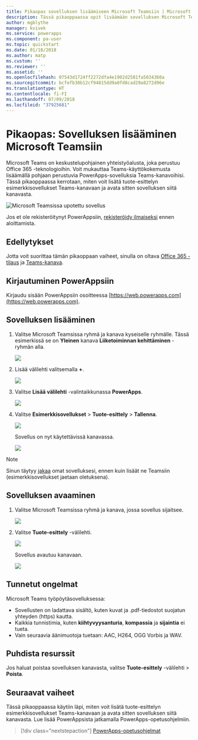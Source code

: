 ```yaml
---
title: Pikaopas sovelluksen lisäämiseen Microsoft Teamsiin | Microsoft Docs
description: Tässä pikaoppaassa opit lisäämään sovelluksen Microsoft Teams -kanavaan, jotta ihmiset, joiden kanssa olet jakanut sovelluksen, voivat avata sen kyseisessä kanavassa.
author: mgblythe
manager: kvivek
ms.service: powerapps
ms.component: pa-user
ms.topic: quickstart
ms.date: 01/18/2018
ms.author: matp
ms.custom: ''
ms.reviewer: ''
ms.assetid: ''
ms.openlocfilehash: 07543d1724ff2272dfa4e1902d2581fa5034360a
ms.sourcegitcommit: bcfefb30b12cf94815dd9a0fd8cad29a8272d96e
ms.translationtype: HT
ms.contentlocale: fi-FI
ms.lasthandoff: 07/09/2018
ms.locfileid: "37925681"
---
```

# <a name="quickstart-add-an-app-to-microsoft-teams"></a>Pikaopas: Sovelluksen lisääminen Microsoft Teamsiin

Microsoft Teams on keskustelupohjainen yhteistyöalusta, joka perustuu Office 365 -teknologioihin. Voit mukauttaa Teams-käyttökokemusta lisäämällä pohjaan perustuvia PowerApps-sovelluksia Teams-kanavoihisi. Tässä pikaoppaassa kerrotaan, miten voit lisätä tuote-esittelyn esimerkkisovellukset Teams-kanavaan ja avata sitten sovelluksen siitä kanavasta. 

![Microsoft Teamsissa upotettu sovellus](./media/open-app-embedded-in-teams/embedded-app.png)

Jos et ole rekisteröitynyt PowerAppsiin, [rekisteröidy ilmaiseksi](https://web.powerapps.com/signup?redirect=marketing&email=) ennen aloittamista.

## <a name="prerequisites"></a>Edellytykset

Jotta voit suorittaa tämän pikaoppaan vaiheet, sinulla on oltava [Office 365 -tilaus](https://signup.microsoft.com/Signup?OfferId=467eab54-127b-42d3-b046-3844b860bebf&dl=O365_BUSINESS_PREMIUM&ali=1) ja [Teams-kanava](https://www.youtube.com/watch?v=he2f1quaR7M).

## <a name="sign-in-to-powerapps"></a>Kirjautuminen PowerAppsiin

Kirjaudu sisään PowerAppsiin osoitteessa [https://web.powerapps.com](https://web.powerapps.com).

## <a name="add-an-app"></a>Sovelluksen lisääminen

1. Valitse Microsoft Teamsissa ryhmä ja kanava kyseiselle ryhmälle. Tässä esimerkissä se on **Yleinen** kanava **Liiketoiminnan kehittäminen** -ryhmän alla.

    ![](./media/open-app-embedded-in-teams/teams-select-channel.png)

2. Lisää välilehti valitsemalla **+**.

    ![](./media/open-app-embedded-in-teams/teams-add-tab.png)

3. Valitse **Lisää välilehti** -valintaikkunassa **PowerApps**.

    ![](./media/open-app-embedded-in-teams/add-a-tab.png)

4. Valitse **Esimerkkisovellukset** > **Tuote-esittely** > **Tallenna**.

    ![](./media/open-app-embedded-in-teams/select-an-app.png)

    Sovellus on nyt käytettävissä kanavassa.

    ![](./media/open-app-embedded-in-teams/app-in-channel.png)

> [!NOTE]
> Sinun täytyy [jakaa](../maker/canvas-apps/share-app.md) omat sovelluksesi, ennen kuin lisäät ne Teamsiin (esimerkkisovellukset jaetaan oletuksena).

## <a name="open-an-app"></a>Sovelluksen avaaminen

1. Valitse Microsoft Teamsissa ryhmä ja kanava, jossa sovellus sijaitsee.

    ![](./media/open-app-embedded-in-teams/teams-select-channel.png)

2. Valitse **Tuote-esittely** -välilehti.

    ![](./media/open-app-embedded-in-teams/open-tab.png)

    Sovellus avautuu kanavaan.

    ![](./media/open-app-embedded-in-teams/app-in-channel.png)

## <a name="known-issues"></a>Tunnetut ongelmat

Microsoft Teams työpöytäsovelluksessa:

* Sovellusten on ladattava sisältö, kuten kuvat ja .pdf-tiedostot suojatun yhteyden (https) kautta.
* Kaikkia tunnistimia, kuten **kiihtyvyysanturia**, **kompassia** ja **sijaintia** ei tueta.
* Vain seuraavia äänimuotoja tuetaan: AAC, H264, OGG Vorbis ja WAV.

## <a name="clean-up-resources"></a>Puhdista resurssit

Jos haluat poistaa sovelluksen kanavasta, valitse **Tuote-esittely** -välilehti > **Poista**.

## <a name="next-steps"></a>Seuraavat vaiheet

Tässä pikaoppaassa käytiin läpi, miten voit lisätä tuote-esittelyn esimerkkisovellukset Teams-kanavaan ja avata sitten sovelluksen siitä kanavasta. Lue lisää PowerAppsista jatkamalla PowerApps-opetusohjelmiin.

> [!div class="nextstepaction"]
> [PowerApps-opetusohjelmat](../maker/canvas-apps/get-started-create-from-blank.md)
